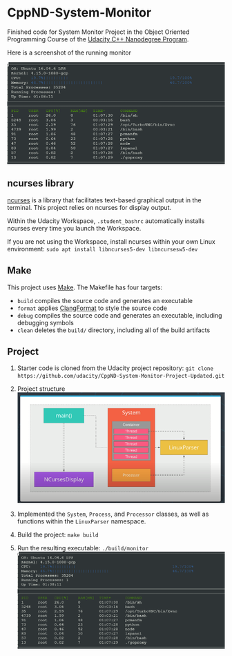# CppND-System-Monitor

Finished code for System Monitor Project in the Object Oriented Programming Course of the [Udacity C++ Nanodegree Program](https://www.udacity.com/course/c-plus-plus-nanodegree--nd213). 

Here is a screenshot of the running monitor

![System Monitor](images/monitorRunning.PNG)

## ncurses library
[ncurses](https://www.gnu.org/software/ncurses/) is a library that facilitates text-based graphical output in the terminal. This project relies on ncurses for display output.

Within the Udacity Workspace, `.student_bashrc` automatically installs ncurses every time you launch the Workspace.

If you are not using the Workspace, install ncurses within your own Linux environment: `sudo apt install libncurses5-dev libncursesw5-dev`

## Make
This project uses [Make](https://www.gnu.org/software/make/). The Makefile has four targets:
* `build` compiles the source code and generates an executable
* `format` applies [ClangFormat](https://clang.llvm.org/docs/ClangFormat.html) to style the source code
* `debug` compiles the source code and generates an executable, including debugging symbols
* `clean` deletes the `build/` directory, including all of the build artifacts

## Project

1. Starter code is cloned from the Udacity project repository: `git clone https://github.com/udacity/CppND-System-Monitor-Project-Updated.git`

2. Project structure
![Project Structure](images/projectStructure.PNG)

3. Implemented the `System`, `Process`, and `Processor` classes, as well as functions within the `LinuxParser` namespace.

4. Build the project: `make build`

5. Run the resulting executable: `./build/monitor`
![Running System Monitor](images/monitorRunning.PNG)
